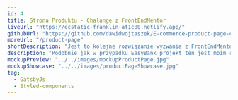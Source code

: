 ```yaml
---
id: 4
title: Strona Produktu - Chalange z FrontEndMentor
liveUrl: "https://ecstatic-franklin-af1c80.netlify.app/"
githubUrl: "https://github.com/dawidwojtaszek/E-commerce-product-page-challenge"
moreUrl: "/product-page"
shortDescription: "Jest to kolejne rozwiązanie wyzwania z FrontEndMentor tym razem z użyciem Gatsby, jest to typowa strona produktu w aplikacji e-comerce."
description: "Podobnie jak w przypadku EasyBank projekt ten jest moim rozwiązaniem zadania z Frontend Mentor. W tym przypadku postanowiłem użyć GatsbyJS."
mockupPreview: "../../images/mockupProductPage.jpg"
mockupShowcase: "../../images/productPageShowcase.jpg"
tag:
  - GatsbyJs
  - Styled-components
---
```

